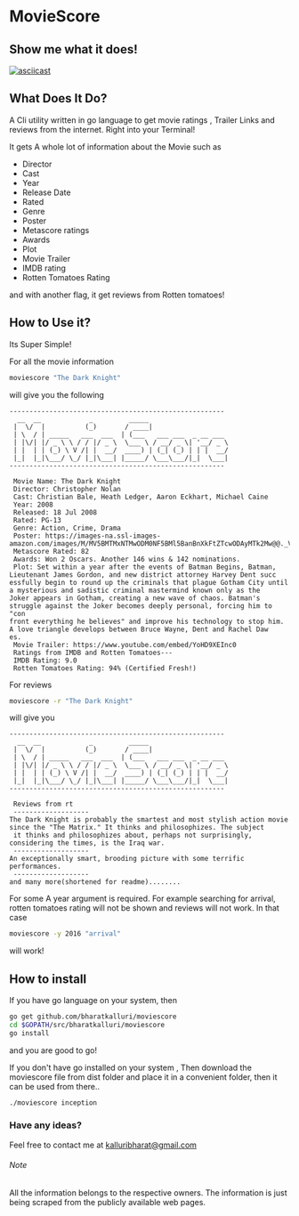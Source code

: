 # MovieScore

## Show me what it does!
[![asciicast](https://asciinema.org/a/1ms6yrsd8tryotybmpnm5vsaj.png)](https://asciinema.org/a/1ms6yrsd8tryotybmpnm5vsaj)

## What Does It Do?

A Cli utility written in go language to get movie ratings , Trailer Links and reviews from the internet. Right into your Terminal!

It gets A whole lot of information about the Movie such as
- Director
- Cast
- Year
- Release Date
- Rated
- Genre
- Poster
- Metascore ratings
- Awards
- Plot
- Movie Trailer
- IMDB rating
- Rotten Tomatoes Rating

and with another flag, it get reviews from Rotten tomatoes!

## How to Use it?

Its Super Simple!

For all the movie information
```bash
moviescore "The Dark Knight"
```
will give you the following
```
------------------------------------------------------
  __  __            _         _____                    
 |  \/  |          (_)       / ____|                   
 | \  / | _____   ___  ___  | (___   ___ ___  _ __ ___ 
 | |\/| |/ _ \ \ / / |/ _ \  \___ \ / __/ _ \| '__/ _ \
 | |  | | (_) \ V /| |  __/  ____) | (_| (_) | | |  __/
 |_|  |_|\___/ \_/ |_|\___| |_____/ \___\___/|_|  \___|
------------------------------------------------------

 Movie Name: The Dark Knight
 Director: Christopher Nolan
 Cast: Christian Bale, Heath Ledger, Aaron Eckhart, Michael Caine
 Year: 2008
 Released: 18 Jul 2008
 Rated: PG-13
 Genre: Action, Crime, Drama
 Poster: https://images-na.ssl-images-amazon.com/images/M/MV5BMTMxNTMwODM0NF5BMl5BanBnXkFtZTcwODAyMTk2Mw@@._V1_SX300.jpg
 Metascore Rated: 82
 Awards: Won 2 Oscars. Another 146 wins & 142 nominations.
 Plot: Set within a year after the events of Batman Begins, Batman, Lieutenant James Gordon, and new district attorney Harvey Dent succ
essfully begin to round up the criminals that plague Gotham City until a mysterious and sadistic criminal mastermind known only as the 
Joker appears in Gotham, creating a new wave of chaos. Batman's struggle against the Joker becomes deeply personal, forcing him to "con
front everything he believes" and improve his technology to stop him. A love triangle develops between Bruce Wayne, Dent and Rachel Daw
es.
 Movie Trailer: https://www.youtube.com/embed/YoHD9XEInc0
 Ratings from IMDB and Rotten Tomatoes---
 IMDB Rating: 9.0
 Rotten Tomatoes Rating: 94% (Certified Fresh!)

```

For reviews
```bash
moviescore -r "The Dark Knight"
```
will give you
```
------------------------------------------------------
  __  __            _         _____                    
 |  \/  |          (_)       / ____|                   
 | \  / | _____   ___  ___  | (___   ___ ___  _ __ ___ 
 | |\/| |/ _ \ \ / / |/ _ \  \___ \ / __/ _ \| '__/ _ \
 | |  | | (_) \ V /| |  __/  ____) | (_| (_) | | |  __/
 |_|  |_|\___/ \_/ |_|\___| |_____/ \___\___/|_|  \___|
------------------------------------------------------

 Reviews from rt 
 ------------------- 
The Dark Knight is probably the smartest and most stylish action movie since the "The Matrix." It thinks and philosophizes. The subject
 it thinks and philosophizes about, perhaps not surprisingly, considering the times, is the Iraq war.
 ------------------- 
An exceptionally smart, brooding picture with some terrific performances.
 ------------------- 
and many more(shortened for readme)........
```
For some A year argument is required. For example searching for arrival, rotten tomatoes rating will not be shown and reviews will not work. In that case
```bash
moviescore -y 2016 "arrival"
```
will work!

## How to install

If you have go language on your system, then
```bash
go get github.com/bharatkalluri/moviescore
cd $GOPATH/src/bharatkalluri/moviescore
go install
```
and you are good to go!

If you don't have go installed on your system , Then download the moviescore file from dist folder and place it in a convenient folder, then it can be used from there..
```bash
./moviescore inception
```

### Have any ideas?
Feel free to contact me at kalluribharat@gmail.com

###### Note
All the information belongs to the respective owners. The information is just being scraped from the publicly available web pages.

